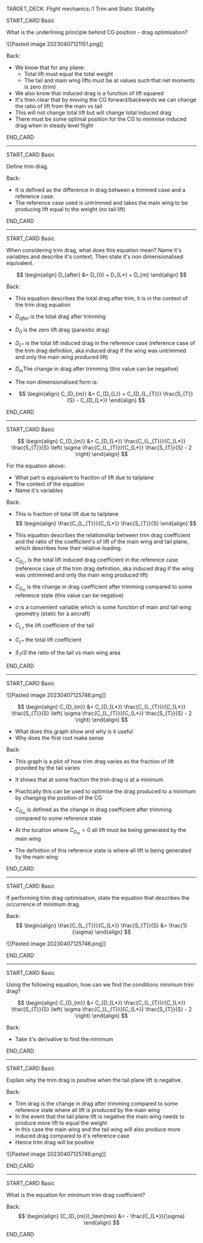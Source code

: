 TARGET_DECK: Flight mechanics::1 Trim and Static Stability




START_CARD
Basic

What is the underlining principle behind CG position - drag optimisation?

![[Pasted image 20230407121151.png]]

Back: 
- We know that for any plane:
	- Total lift must equal the total weight
	- The tail and main wing lifts must be at values such that net moments is zero (trim)
- We also know that induced drag is a function of lift squared
- It's then clear that by moving the CG forward/backwards we can change the ratio of lift from the main vs tail
- This will not change total lift but will change total induced drag
- There must be some optimal position for the CG to minimise induced drag when in steady level flight
<!--ID: 1684493021697-->
END_CARD


--------

START_CARD
Basic

Define trim drag.

Back: 
- It is defined as the difference in drag between  a trimmed case and a reference case.
- The reference case used is untrimmed and takes the main wing to be producing lift equal to the weight (no tail lift)
<!--ID: 1684493021710-->
END_CARD


--------

START_CARD
Basic

When considering trim drag, what does this equation mean? Name it's variables and describe it's context. Then state it's non dimensionalised equivalent.

$$ \begin{align}
D_{after} &= D_{0} + D_{L*} + D_{m}
\end{align} $$

Back: 
- This equation describes the total drag after trim, it is in the context of the trim drag equation

- $D_{after}$ is the total drag after trimming
- $D_{0}$ is the zero lift drag (parasitic drag)
- $D_{L*}$ is the total lift induced drag in the reference case (reference case of the trim drag definition, aka induced drag if the wing was untrimmed and only the main wing produced lift)
- $D_{m}$The change in drag after trimming (this value can be negative)

- The non dimensionalised form is:
- $$ \begin{align}
C_{D_{m}} &= C_{D_{L}} + C_{D_{L_{T}}} \frac{S_{T}}{S} - C_{D_{L*}}
\end{align} $$
<!--ID: 1684493021723-->
END_CARD



--------

START_CARD
Basic

$$ \begin{align}
C_{D_{m}} &= C_{D_{L*}} \frac{C_{L_{T}}}{C_{L*}} \frac{S_{T}}{S} \left( \sigma \frac{C_{L_{T}}}{C_{L*}} \frac{S_{T}}{S} - 2 \right)
\end{align} $$

For the equation above:
- What part is equivalent to fraction of lift due to tailplane
- The context of the equation
- Name it's variables

Back: 

- This is fraction of total lift due to tailplane
$$ \begin{align}
\frac{C_{L_{T}}}{C_{L*}} \frac{S_{T}}{S}
\end{align} $$

- This equation describes the relationship between trim drag coefficient and the ratio of the coefficient's of lift of the main wing and tail plane, which describes how their relative loading.

- $C_{D_{L*}}$ is the total lift induced drag coefficient in the reference case (reference case of the trim drag definition, aka induced drag if the wing was untrimmed and only the main wing produced lift)
- $C_{D_{m}}$ is the change in drag coefficient after trimming compared to some reference state (this value can be negative)
- $\sigma$ is a convenient variable which is some function of main and tail wing geometry (static for a aircraft)
- $C_{L_{T}}$ the lift coefficient of the tail
- $C_{L*}$ the total lift coefficient
- $S_{T}/S$ the ratio of the tail vs main wing area
<!--ID: 1684493021736-->
END_CARD



--------

START_CARD
Basic


![[Pasted image 20230407125746.png]]

$$ \begin{align}
C_{D_{m}} &= C_{D_{L*}} \frac{C_{L_{T}}}{C_{L*}} \frac{S_{T}}{S} \left( \sigma \frac{C_{L_{T}}}{C_{L*}} \frac{S_{T}}{S} - 2 \right)
\end{align} $$

- What does this graph show and why is it useful
- Why does the first root make sense 

Back: 
- This graph is a plot of how trim drag varies as the fraction of lift provided by the tail varies
- It shows that at some fraction the trim drag is at a minimum
- Practically this can be used to optimise the drag produced to a minimum by changing the position of the CG

-  $C_{D_{m}}$ is defined as the change in drag coefficient after trimming compared to some reference state
- At the location where $C_{D_{m}}=0$ all lift must be being generated by the main wing
- The definition of this reference state is where all lift is being generated by the main wing
<!--ID: 1684493021750-->
END_CARD



--------

START_CARD
Basic

If performing trim drag optimisation, state the equation that describes the occurrence of minimum drag. 

Back: 
$$ \begin{align}
\frac{C_{L_{T}}}{C_{L*}} \frac{S_{T}}{S} &= \frac{1}{\sigma}
\end{align} $$

![[Pasted image 20230407125746.png]]
<!--ID: 1684493021763-->
END_CARD



--------

START_CARD
Basic

Using the following equation, how can we find the conditions minimum trim drag?

$$ \begin{align}
C_{D_{m}} &= C_{D_{L*}} \frac{C_{L_{T}}}{C_{L*}} \frac{S_{T}}{S} \left( \sigma \frac{C_{L_{T}}}{C_{L*}} \frac{S_{T}}{S} - 2 \right)
\end{align} $$

Back: 
- Take it's derivative to find the minimum
<!--ID: 1684493021776-->
END_CARD



--------

START_CARD
Basic

Explain why the trim drag is positive when the tail plane lift is negative.

Back: 
- Trim drag is the change in drag after trimming compared to some reference state where all lift is produced by the main wing
- In the event that the tail plane lift is negative the main wing needs to produce more lift to equal the weight
- In this case the main wing and the tail wing will also produce more induced drag compared to it's reference case
- Hence trim drag will be positive

![[Pasted image 20230407125746.png]]
<!--ID: 1684493021787-->
END_CARD



--------

START_CARD
Basic

What is the equation for minimum trim drag coefficient?

Back: 
$$ \begin{align}
(C_{D_{m}})_\text{min} &= - \frac{C_{L*}}{\sigma} 
\end{align} $$
<!--ID: 1684493021799-->
END_CARD


